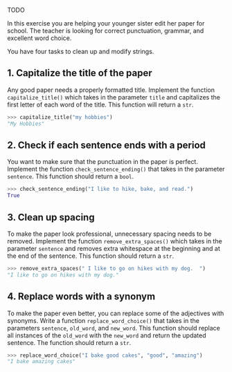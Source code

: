 
TODO



In this exercise you are helping your younger sister edit her paper for school. The teacher is looking for correct punctuation, grammar, and excellent word choice.

You have four tasks to clean up and modify strings.

## 1. Capitalize the title of the paper

Any good paper needs a properly formatted title. Implement the function `capitalize_title()` which takes in the parameter `title` and capitalizes the first letter of each word of the title. This function will return a `str`.

```python
>>> capitalize_title("my hobbies")
"My Hobbies"
```

## 2. Check if each sentence ends with a period

You want to make sure that the punctuation in the paper is perfect. Implement the function `check_sentence_ending()` that takes in the parameter `sentence`. This function should return a `bool`.

```python
>>> check_sentence_ending("I like to hike, bake, and read.")
True
```

## 3. Clean up spacing

To make the paper look professional, unnecessary spacing needs to be removed. Implement the function `remove_extra_spaces()` which takes in the parameter `sentence` and removes extra whitespace at the beginning and at the end of the sentence. This function should return a `str`.

```python
>>> remove_extra_spaces(" I like to go on hikes with my dog.  ")
"I like to go on hikes with my dog."
```

## 4. Replace words with a synonym

To make the paper even better, you can replace some of the adjectives with synonyms. Write a function `replace_word_choice()` that takes in the parameters `sentence`, `old_word`, and `new_word`. This function should replace all instances of the `old_word` with the `new_word` and return the updated sentence. The function should return a `str`.

```python
>>> replace_word_choice("I bake good cakes", "good", "amazing")
"I bake amazing cakes"
```
